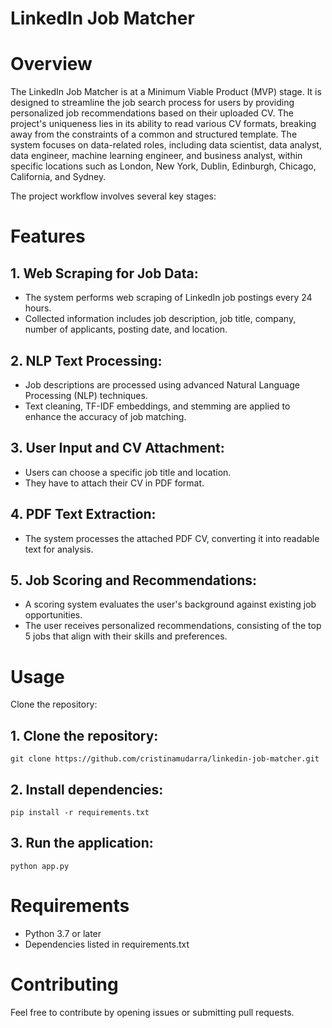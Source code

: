 # LinkedIn Job Matcher

# Overview
The LinkedIn Job Matcher is at a Minimum Viable Product (MVP) stage. It is designed to streamline the job search process for users by providing personalized job recommendations based on their uploaded CV. The project's uniqueness lies in its ability to read various CV formats, breaking away from the constraints of a common and structured template. The system focuses on data-related roles, including data scientist, data analyst, data engineer, machine learning engineer, and business analyst, within specific locations such as London, New York, Dublin, Edinburgh, Chicago, California, and Sydney.

The project workflow involves several key stages:

# Features
##  1. Web Scraping for Job Data:

  - The system performs web scraping of LinkedIn job postings every 24 hours.
  - Collected information includes job description, job title, company, number of applicants, posting date, and location.
    
##  2. NLP Text Processing:

  - Job descriptions are processed using advanced Natural Language Processing (NLP) techniques.
  - Text cleaning, TF-IDF embeddings, and stemming are applied to enhance the accuracy of job matching.

##  3. User Input and CV Attachment:

  - Users can choose a specific job title and location.
  - They have to attach their CV in PDF format.
    
##  4. PDF Text Extraction:

- The system processes the attached PDF CV, converting it into readable text for analysis.
  
##  5. Job Scoring and Recommendations:

  - A scoring system evaluates the user's background against existing job opportunities.
  - The user receives personalized recommendations, consisting of the top 5 jobs that align with their skills and preferences.

# Usage
Clone the repository:

##  1. Clone the repository:
    git clone https://github.com/cristinamudarra/linkedin-job-matcher.git
##  2. Install dependencies:
    pip install -r requirements.txt
##  3. Run the application:
    python app.py

# Requirements
  - Python 3.7 or later
  - Dependencies listed in requirements.txt

# Contributing
Feel free to contribute by opening issues or submitting pull requests. 



